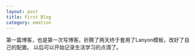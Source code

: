 ```yaml
---
layout: post
title: First Blog
category: emotion
---
```

第一篇博客，也是第一次写博客。折腾了两天终于套用了Lanyon模板，改好了自己的配置。
以后可以开始记录生活学习的点滴了。
